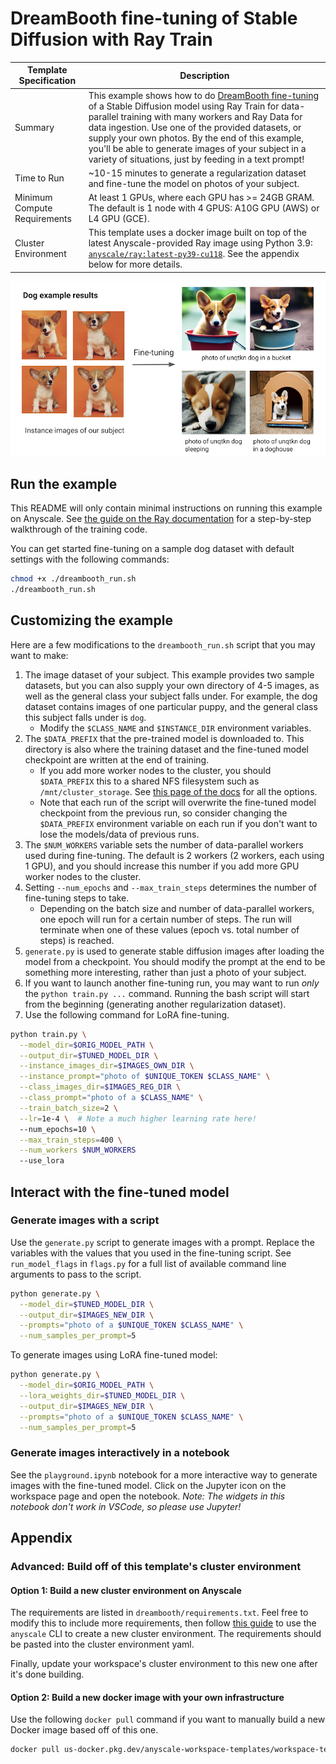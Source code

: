 # DreamBooth fine-tuning of Stable Diffusion with Ray Train

| Template Specification | Description |
| ---------------------- | ----------- |
| Summary | This example shows how to do [DreamBooth fine-tuning](https://dreambooth.github.io/) of a Stable Diffusion model using Ray Train for data-parallel training with many workers and Ray Data for data ingestion. Use one of the provided datasets, or supply your own photos. By the end of this example, you'll be able to generate images of your subject in a variety of situations, just by feeding in a text prompt! |
| Time to Run | ~10-15 minutes to generate a regularization dataset and fine-tune the model on photos of your subject. |
| Minimum Compute Requirements | At least 1 GPUs, where each GPU has >= 24GB GRAM. The default is 1 node with 4 GPUS: A10G GPU (AWS) or L4 GPU (GCE). |
| Cluster Environment | This template uses a docker image built on top of the latest Anyscale-provided Ray image using Python 3.9: [`anyscale/ray:latest-py39-cu118`](https://docs.anyscale.com/reference/base-images/overview). See the appendix below for more details. |

![Dreambooth fine-tuning sample results](https://raw.githubusercontent.com/ray-project/ray/workspace_templates_2.6.1/doc/source/templates/05_dreambooth_finetuning/dreambooth/images/dreambooth_example.png)

## Run the example

This README will only contain minimal instructions on running this example on Anyscale.
See [the guide on the Ray documentation](https://docs.ray.io/en/latest/ray-air/examples/dreambooth_finetuning.html)
for a step-by-step walkthrough of the training code.

You can get started fine-tuning on a sample dog dataset with default settings with the following commands:

```bash
chmod +x ./dreambooth_run.sh
./dreambooth_run.sh
```

## Customizing the example

Here are a few modifications to the `dreambooth_run.sh` script that you may want to make:

1. The image dataset of your subject. This example provides two sample datasets, but you can also supply your own directory of 4-5 images, as well as the general class your subject falls under. For example, the dog dataset contains images of one particular puppy, and the general class this subject falls under is `dog`.
    - Modify the `$CLASS_NAME` and `$INSTANCE_DIR` environment variables.
2. The `$DATA_PREFIX` that the pre-trained model is downloaded to. This directory is also where the training dataset and the fine-tuned model checkpoint are written at the end of training.
    - If you add more worker nodes to the cluster, you should `$DATA_PREFIX` this to a shared NFS filesystem such as `/mnt/cluster_storage`. See [this page of the docs](https://docs.anyscale.com/develop/workspaces/storage#storage-shared-across-nodes) for all the options.
    - Note that each run of the script will overwrite the fine-tuned model checkpoint from the previous run, so consider changing the `$DATA_PREFIX` environment variable on each run if you don't want to lose the models/data of previous runs.
3. The `$NUM_WORKERS` variable sets the number of data-parallel workers used during fine-tuning. The default is 2 workers (2 workers, each using 1 GPU), and you should increase this number if you add more GPU worker nodes to the cluster.
4. Setting `--num_epochs` and `--max_train_steps` determines the number of fine-tuning steps to take.
    - Depending on the batch size and number of data-parallel workers, one epoch will run for a certain number of steps. The run will terminate when one of these values (epoch vs. total number of steps) is reached.
5. `generate.py` is used to generate stable diffusion images after loading the model from a checkpoint. You should modify the prompt at the end to be something more interesting, rather than just a photo of your subject.
6. If you want to launch another fine-tuning run, you may want to run *only* the `python train.py ...` command. Running the bash script will start from the beginning (generating another regularization dataset).
7. Use the following command for LoRA fine-tuning. 
```bash
python train.py \
  --model_dir=$ORIG_MODEL_PATH \
  --output_dir=$TUNED_MODEL_DIR \
  --instance_images_dir=$IMAGES_OWN_DIR \
  --instance_prompt="photo of $UNIQUE_TOKEN $CLASS_NAME" \
  --class_images_dir=$IMAGES_REG_DIR \
  --class_prompt="photo of a $CLASS_NAME" \
  --train_batch_size=2 \
  --lr=1e-4 \  # Note a much higher learning rate here!
  --num_epochs=10 \
  --max_train_steps=400 \
  --num_workers $NUM_WORKERS
  --use_lora
```

## Interact with the fine-tuned model

### Generate images with a script

Use the `generate.py` script to generate images with a prompt.
Replace the variables with the values that you used in the fine-tuning script.
See `run_model_flags` in `flags.py` for a full list of available command line arguments to pass to the script.

```bash
python generate.py \
  --model_dir=$TUNED_MODEL_DIR \
  --output_dir=$IMAGES_NEW_DIR \
  --prompts="photo of a $UNIQUE_TOKEN $CLASS_NAME" \
  --num_samples_per_prompt=5
```

To generate images using LoRA fine-tuned model:

```bash
python generate.py \
  --model_dir=$ORIG_MODEL_PATH \
  --lora_weights_dir=$TUNED_MODEL_DIR \
  --output_dir=$IMAGES_NEW_DIR \
  --prompts="photo of a $UNIQUE_TOKEN $CLASS_NAME" \
  --num_samples_per_prompt=5
```

### Generate images interactively in a notebook

See the `playground.ipynb` notebook for a more interactive way to generate images with the fine-tuned model.
Click on the Jupyter icon on the workspace page and open the notebook. *Note: The widgets in this notebook don't work in VSCode, so please use Jupyter!*

## Appendix

### Advanced: Build off of this template's cluster environment

#### Option 1: Build a new cluster environment on Anyscale

The requirements are listed in `dreambooth/requirements.txt`. Feel free to modify this to include more requirements, then follow [this guide](https://docs.anyscale.com/configure/dependency-management/cluster-environments#creating-a-cluster-environment) to use the `anyscale` CLI to create a new cluster environment. The requirements should be pasted into the cluster environment yaml.

Finally, update your workspace's cluster environment to this new one after it's done building.

#### Option 2: Build a new docker image with your own infrastructure

Use the following `docker pull` command if you want to manually build a new Docker image based off of this one.

```bash
docker pull us-docker.pkg.dev/anyscale-workspace-templates/workspace-templates/dreambooth-finetuning:latest
```

